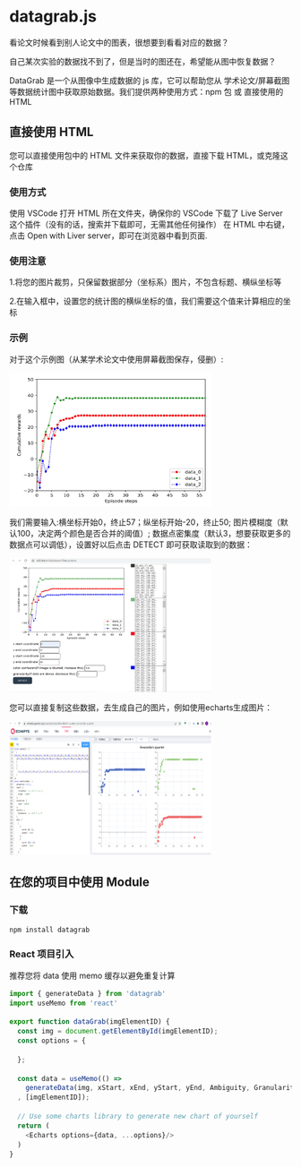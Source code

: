 # datagrab.js
看论文时候看到别人论文中的图表，很想要到看看对应的数据？

自己某次实验的数据找不到了，但是当时的图还在，希望能从图中恢复数据？

DataGrab 是一个从图像中生成数据的 js 库，它可以帮助您从 学术论文/屏幕截图 等数据统计图中获取原始数据。我们提供两种使用方式：npm 包 或 直接使用的HTML

## 直接使用 HTML
您可以直接使用包中的 HTML 文件来获取你的数据，直接下载 HTML，或克隆这个仓库

### 使用方式
使用 VSCode 打开 HTML 所在文件夹，确保你的 VSCode 下载了 Live Server 这个插件（没有的话，搜索并下载即可，无需其他任何操作）
在 HTML 中右键，点击 Open with Liver server，即可在浏览器中看到页面.

### 使用注意
1.将您的图片裁剪，只保留数据部分（坐标系）图片，不包含标题、横纵坐标等

2.在输入框中，设置您的统计图的横纵坐标的值，我们需要这个值来计算相应的坐标

### 示例
对于这个示例图（从某学术论文中使用屏幕截图保存，侵删）:

<img src="https://github.com/zhangchen21/datagrab.js/blob/master/assets/originalImg.png" height="240px" width="360px" />

我们需要输入:横坐标开始0，终止57；纵坐标开始-20，终止50; 图片模糊度（默认100，决定两个颜色是否合并的阈值）; 数据点密集度（默认3，想要获取更多的数据点可以调低），设置好以后点击 DETECT 即可获取读取到的数据：

<img src="https://github.com/zhangchen21/datagrab.js/blob/master/assets/html.png" height="240px" width="360px" />

您可以直接复制这些数据，去生成自己的图片，例如使用echarts生成图片：

<img src="https://github.com/zhangchen21/datagrab.js/blob/master/assets/echarts.png" height="240px" width="360px" />


## 在您的项目中使用 Module
### 下载
```
npm install datagrab
```

### React 项目引入
推荐您将 data 使用 memo 缓存以避免重复计算
```javascript
import { generateData } from 'datagrab'
import useMemo from 'react'

export function dataGrab(imgElementID) {
  const img = document.getElementById(imgElementID);
  const options = {
  
  };
  
  const data = useMemo(() => 
    generateData(img, xStart, xEnd, yStart, yEnd, Ambiguity, Granularity)
  , [imgElementID]);
  
  // Use some charts library to generate new chart of yourself
  return (
    <Echarts options={data, ...options}/>
  )
}
```
